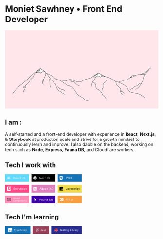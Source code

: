 # Moniet Sawhney • Front End Developer

<img src="https://raw.githubusercontent.com/Moniet/assets/main/minimal-landscape-(portrait).svg" alt="Mountains Animation Banner" />

## I am :
A self-started and a front-end developer with experience in **React**, **Next.js**, & **Storybook** at production scale and strive for a growth mindset to continuously learn and improve. I also dabble on the backend, working on tech such as **Node**, **Express**, **Fauna DB**, and Cloudflare workers.
## Tech I work with

<a href="#">
  <img src="https://raw.githubusercontent.com/Moniet/assets/main/tech-i-use.svg"  alt="Technology used by Moniet to Develop websites" width="50%"/>
</a>

## Tech I'm learning


<a href="#">
  <img src="https://raw.githubusercontent.com/Moniet/assets/main/tech-im-learining.svg"  alt="Technology I am learning" width="50%"/>
</a>
